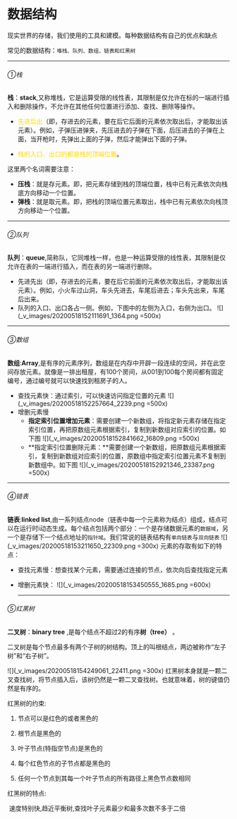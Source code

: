 # 数据结构
现实世界的存储，我们使用的工具和建模。每种数据结构有自己的优点和缺点

常见的数据结构：`堆栈、队列、数组、链表和红黑树 `
***
###### ①栈
**栈**：**stack**,又称堆栈，它是运算受限的线性表，其限制是仅允许在标的一端进行插入和删除操作，不允许在其他任何位置进行添加、查找、删除等操作。

* <font color=gold>先进后出</font>（即，存进去的元素，要在后它后面的元素依次取出后，才能取出该元素）。例如，子弹压进弹夹，先压进去的子弹在下面，后压进去的子弹在上面，当开枪时，先弹出上面的子弹，然后才能弹出下面的子弹。

* <font color=gold>栈的入口、出口的都是栈的顶端位置</font>。

这里两个名词需要注意：

* **压栈**：就是存元素。即，把元素存储到栈的顶端位置，栈中已有元素依次向栈底方向移动一个位置。
* **弹栈**：就是取元素。即，把栈的顶端位置元素取出，栈中已有元素依次向栈顶方向移动一个位置。
***
###### ②队列
**队列**：**queue**,简称队，它同堆栈一样，也是一种运算受限的线性表，其限制是仅允许在表的一端进行插入，而在表的另一端进行删除。
* 先进先出（即，存进去的元素，要在后它前面的元素依次取出后，才能取出该元素）。例如，小火车过山洞，车头先进去，车尾后进去；车头先出来，车尾后出来。
* 队列的入口、出口各占一侧。例如，下图中的左侧为入口，右侧为出口。
![](_v_images/20200518152111691_1364.png =500x)
***
###### ③数组
**数组**:**Array**,是有序的元素序列，数组是在内存中开辟一段连续的空间，并在此空间存放元素。就像是一排出租屋，有100个房间，从001到100每个房间都有固定编号，通过编号就可以快速找到租房子的人。
* 查找元素快：通过索引，可以快速访问指定位置的元素
![](_v_images/20200518152257664_2239.png =500x)
* 增删元素慢
	* **指定索引位置增加元素**：需要创建一个新数组，将指定新元素存储在指定索引位置，再把原数组元素根据索引，复制到新数组对应索引的位置。如下图
	![](_v_images/20200518152841662_16809.png =500x)
	* **指定索引位置删除元素：**需要创建一个新数组，把原数组元素根据索引，复制到新数组对应索引的位置，原数组中指定索引位置元素不复制到新数组中。如下图
	![](_v_images/20200518152921346_23387.png =500x)  
	 
***
###### ④链表
**链表**:**linked list**,由一系列结点node（链表中每一个元素称为结点）组成，结点可以在运行时i动态生成。每个结点包括两个部分：一个是存储数据元素的`数据域`，另一个是存储下一个结点地址的`指针域`。我们常说的链表结构有`单向链表`与`双向链表`
![](_v_images/20200518153211650_22309.png =300x)
元素的存取有如下的特点：
* 查找元素慢：想查找某个元素，需要通过连接的节点，依次向后查找指定元素

* 增删元素快：
![](_v_images/20200518153450555_1685.png =600x)
  
  ***
###### ⑤红黑树
**二叉树**：**binary tree** ,是每个结点不超过2的有序**树（tree）** 。

二叉树是每个节点最多有两个子树的树结构。顶上的叫根结点，两边被称作“左子树”和“右子树”。

![](_v_images/20200518154249061_22411.png =300x)
红黑树本身就是一颗二叉查找树，将节点插入后，该树仍然是一颗二叉查找树。也就意味着，树的键值仍然是有序的。

红黑树的约束:

1. 节点可以是红色的或者黑色的


2. 根节点是黑色的


3. 叶子节点(特指空节点)是黑色的
4. 每个红色节点的子节点都是黑色的
5. 任何一个节点到其每一个叶子节点的所有路径上黑色节点数相同

红黑树的特点:

​	速度特别快,趋近平衡树,查找叶子元素最少和最多次数不多于二倍